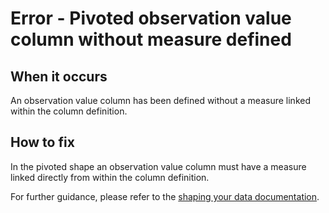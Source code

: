 # Error - Pivoted observation value column without measure defined

## When it occurs

An observation value column has been defined without a measure linked within the column definition.

## How to fix

In the pivoted shape an observation value column must have a measure linked directly from within the column definition.   
 
For further guidance, please refer to the [shaping your data documentation](https://gss-cogs.github.io/csvcubed-docs/external/guides/shape-data/).
